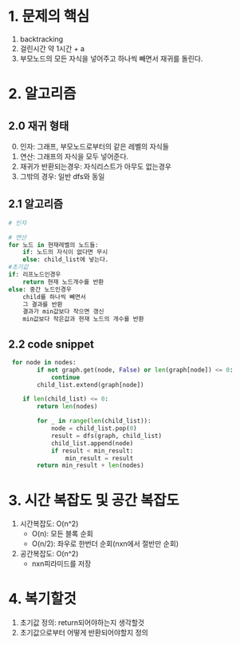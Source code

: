 # 1. 문제의 핵심
1. backtracking
2. 걸린시간 약 1시간 + a
3. 부모노드의 모든 자식을 넣어주고 하나씩 빼면서 재귀를 돌린다.

# 2. 알고리즘
## 2.0 재귀 형태
0. 인자: 그래프, 부모노드로부터의 같은 레벨의 자식들
1. 연산: 그래프의 자식을 모두 넣어준다.
2. 재귀가 반환되는경우: 자식리스트가 아무도 없는경우
3. 그밖의 경우: 일반 dfs와 동일
    
## 2.1 알고리즘
```python
# 인자

# 연산
for 노드 in 현재레벨의 노드들:
    if: 노드의 자식이 없다면 무시
    else: child_list에 넣는다.
#초기값
if: 리프노드인경우
    return 현재 노드개수를 반환
else: 중간 노드인경우
    child를 하나씩 빼면서
    그 결과를 반환
    결과가 min값보다 작으면 갱신
    min값보다 작은값과 현재 노드의 개수를 반환

```
## 2.2 code snippet
```python
 for node in nodes:
        if not graph.get(node, False) or len(graph[node]) <= 0:
            continue
        child_list.extend(graph[node])
```
```python
    if len(child_list) <= 0:
        return len(nodes)
```

```python
        for _ in range(len(child_list)):
            node = child_list.pop(0)
            result = dfs(graph, child_list)
            child_list.append(node)
            if result < min_result:
                min_result = result
        return min_result + len(nodes)
```


# 3. 시간 복잡도 및 공간 복잡도
1. 시간복잡도: O(n^2)
   - O(n): 모든 블록 순회
   - O(n/2): 좌우로 한번더 순회(nxn에서 절반만 순회)
2. 공간복잡도: O(n^2)
   - nxn피라미드를 저장

# 4. 복기할것
1. 초기값 정의: return되어야하는지 생각할것
2. 초기값으로부터 어떻게 반환되어야할지 정의